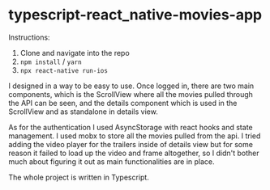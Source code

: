 # typescript-react_native-movies-app

Instructions:
1. Clone and navigate into the repo
2. ```npm install``` / ```yarn```
3. ```npx react-native run-ios```

I designed in a way to be easy to use. Once logged in, there are two main components, which is the ScrollView where all the movies pulled through the API can be seen, and the details component which is used in the ScrollView and as standalone in details view.

As for the authentication I used AsyncStorage with react hooks and state management.
I used mobx to store all the movies pulled from the api.
I tried adding the video player for the trailers inside of details view but for some reason it failed to load up the video and frame altogether, so I didn't bother much about figuring it out as main functionalities are in place.

The whole project is written in Typescript.
